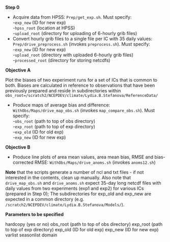 **Step 0**
- Acquire data from HPSS: `Prep/get_exp.sh`. Must specify:    
-`exp_new` (ID for new exp)   
-`hpss_root` (location at HPSS)   
-`upload_root` (directory for uploading of 6-hourly grib files)
- Convert hourly grib files to a single file per IC with 35 daily values: `Prep/drive_preprocess.sh` (invokes `preprocess.sh`). Must specify:        
-`exp_new` (ID for new exp)   
-`upload_root` (directory with uploaded 6-hourly grib files)   
-`processed_root` (directory for storing netcdfs)

**Objective A** 

Plot the biases of two experiment runs for a set of ICs that is common to both. 
Biases are calculated in reference to observations that have been previously prepared and reside in subdirectories within `obs_root=/scratch2/NCEPDEV/climate/Lydia.B.Stefanova/ReferenceData/`
- Produce maps of average bias and difference: `WithObs/Maps/drive_map_obs.sh` (invokes `map_compare_obs.sh`). Must specify:      
-`obs_root` (path to top of obs directory)   
-`exp_root` (path to top of exp directory)    
-`exp_old`  (ID for old exp)   
-`exp_new`  (ID for new exp)   

**Objective B**
- Produce line plots of area mean values, area mean bias, RMSE and bias-corrected RMSE: `WithObs/Maps/drive_anoms.sh` (invokes `anoms12.sh`)

**Note** that the scripts generate a number of ncl and txt files - if not interested in the contents, clean up manually.
Also note that `drive_map_obs.sh` and `drive_anoms.sh` expect 35-day long netcdf files with daily values from two experiments (exp1 and exp2) for various ICs (prepared in Step 0); The subdirectories for exp_old and exp_new are expected in a common directory (e.g. `/scratch2/NCEPDEV/climate/Lydia.B.Stefanova/Models/`).

**Parameters to be specified**

hardcopy (yes or no)
obs_root (path to top of obs directory)
exp_root (path to top of exp directory) 
exp_old  (ID for old exp)
exp_new  (ID for new exp)
varlist
seasonlist
domain





